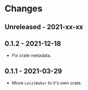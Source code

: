 # Changes

## Unreleased - 2021-xx-xx


## 0.1.2 - 2021-12-18
- Fix crate metadata.


## 0.1.1 - 2021-03-29
- Move `LocalWaker` to it's own crate.
